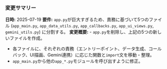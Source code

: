 ### 変更サマリー

**日時:** 2025-07-19
**要件:** `app.py`が巨大すぎるため、責務に基づいて5つのファイル (`app_main.py`, `app_data_utils.py`, `app_callbacks.py`, `app_ui_views.py`, `gemini_utils.py`) に分割する。
**変更概要:** - `app.py`を削除し、上記の5つの新しいファイルを作成。
-   各ファイルに、それぞれの責務（エントリーポイント、データ生成、コールバック、UI描画、Gemini連携）に応じた関数と`import`文を移動・整理。
-   `app_main.py`から他の`app_*.py`モジュールを呼び出すように修正。